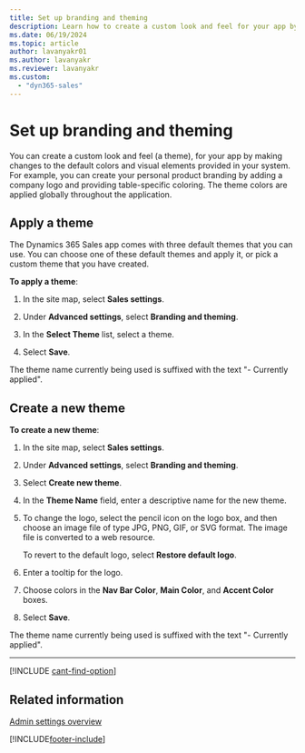 ```yaml
---
title: Set up branding and theming
description: Learn how to create a custom look and feel for your app by making changes to the default colors and visual elements provided in your system.
ms.date: 06/19/2024
ms.topic: article
author: lavanyakr01
ms.author: lavanyakr
ms.reviewer: lavanyakr
ms.custom: 
  - "dyn365-sales"
---
```


# Set up branding and theming

You can create a custom look and feel (a theme), for your app by making changes to the default colors and visual elements provided in your system. For example, you can create your personal product branding by adding a company logo and providing table-specific coloring. The theme colors are applied globally throughout the application.

## Apply a theme

The Dynamics 365 Sales app comes with three default themes that you can use. You can choose one of these default themes and apply it, or pick a custom theme that you have created.

**To apply a theme**:

1. In the site map, select **Sales settings**.

2. Under **Advanced settings**, select **Branding and theming**.

3. In the **Select Theme** list, select a theme. 

4. Select **Save**.

  The theme name currently being used is suffixed with the text "- Currently applied".

## Create a new theme

**To create a new theme**:

1.  In the site map, select **Sales settings**.

2.  Under **Advanced settings**, select **Branding and theming**.

3.  Select **Create new theme**.

4.  In the **Theme Name** field, enter a descriptive name for the new theme.

5.  To change the logo, select the pencil icon on the logo box, and then choose an image file of type JPG, PNG, GIF, or SVG format. The image file is converted to a web resource. 

    To revert to the default logo, select **Restore default logo**.

6.  Enter a tooltip for the logo.

7.  Choose colors in the **Nav Bar Color**, **Main Color**, and **Accent Color** boxes.

8.  Select **Save**.

  The theme name currently being used is suffixed with the text "- Currently applied".

---

[!INCLUDE [cant-find-option](../includes/cant-find-option.md)]

## Related information

[Admin settings overview](admin-settings-overview.md)  

[!INCLUDE[footer-include](../includes/footer-banner.md)]

